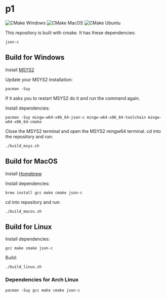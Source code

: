 # p1

![CMake Windows](https://github.com/mads256h/p1/workflows/CMake%20Windows/badge.svg)
![CMake MacOS](https://github.com/mads256h/p1/workflows/CMake%20MacOS/badge.svg)
![CMake Ubuntu](https://github.com/mads256h/p1/workflows/CMake%20Ubuntu/badge.svg)

This repository is built with cmake.
It has these dependencies:

```
json-c
```


## Build for Windows

Install [MSYS2](https://msys.org)

Update your MSYS2 installation:

```
pacman -Suy
```

If it asks you to restart MSYS2 do it and run the command again.

Install dependencies:

```
pacman -Suy mingw-w64-x86_64-json-c mingw-w64-x86_64-toolchain mingw-w64-x86_64-cmake
```

Close the MSYS2 terminal and open the MSYS2 mingw64 terminal. cd into the repository and run:

```
./build_msys.sh
```


## Build for MacOS

Install [Homebrew](https://brew.sh)

Install dependencies:

```
brew install gcc make cmake json-c
```

cd into repository and run:

```
./build_macos.sh
```

## Build for Linux

Install dependencies:

```
gcc make cmake json-c
```

Build:

```
./build_linux.sh
```


### Dependencies for Arch Linux

```
pacman -Suy gcc make cmake json-c
```

